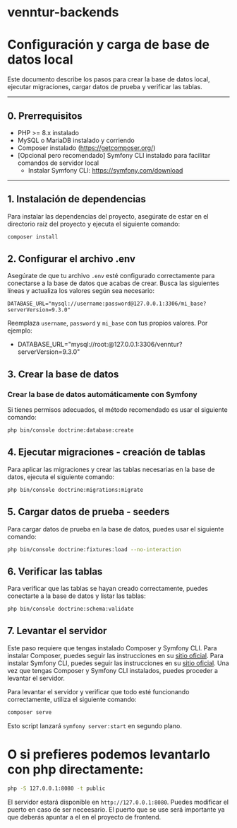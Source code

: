 # venntur-backends


# Configuración y carga de base de datos local

Este documento describe los pasos para crear la base de datos local, ejecutar migraciones, cargar datos de prueba y verificar las tablas.

---
## 0. Prerrequisitos

- PHP >= 8.x instalado  
- MySQL o MariaDB instalado y corriendo  
- Composer instalado (https://getcomposer.org/)  
- [Opcional pero recomendado] Symfony CLI instalado para facilitar comandos de servidor local  
  - Instalar Symfony CLI: https://symfony.com/download

---

## 1. Instalación de dependencias
Para instalar las dependencias del proyecto, asegúrate de estar en el directorio raíz del proyecto y ejecuta el siguiente comando:

```bash
composer install
```

## 2. Configurar el archivo .env

Asegúrate de que tu archivo `.env` esté configurado correctamente para conectarse a la base de datos que acabas de crear. Busca las siguientes líneas y actualiza los valores según sea necesario:

```
DATABASE_URL="mysql://username:password@127.0.0.1:3306/mi_base?serverVersion=9.3.0"
```

Reemplaza `username`, `password` y `mi_base` con tus propios valores.
Por ejemplo:
 - DATABASE_URL="mysql://root:@127.0.0.1:3306/venntur?serverVersion=9.3.0" 

## 3. Crear la base de datos

###  Crear la base de datos automáticamente con Symfony

Si tienes permisos adecuados, el método recomendado es usar el siguiente comando:

```bash
php bin/console doctrine:database:create
```



## 4. Ejecutar migraciones - creación de tablas
Para aplicar las migraciones y crear las tablas necesarias en la base de datos, ejecuta el siguiente comando:

```bash
php bin/console doctrine:migrations:migrate
```
## 5. Cargar datos de prueba - seeders
Para cargar datos de prueba en la base de datos, puedes usar el siguiente comando:

```bash
php bin/console doctrine:fixtures:load --no-interaction
```

## 6. Verificar las tablas

Para verificar que las tablas se hayan creado correctamente, puedes conectarte a la base de datos y listar las tablas:

```bash
php bin/console doctrine:schema:validate
```

## 7. Levantar el servidor
Este paso requiere que tengas instalado Composer y Symfony CLI.
Para instalar Composer, puedes seguir las instrucciones en su [sitio oficial](https://getcomposer.org/download/).
Para instalar Symfony CLI, puedes seguir las instrucciones en su [sitio oficial](https://symfony.com/download).
Una vez que tengas Composer y Symfony CLI instalados, puedes proceder a levantar el servidor.

Para levantar el servidor y verificar que todo esté funcionando correctamente, utiliza el siguiente comando:

```bash
composer serve
```
Esto script lanzará `symfony server:start` en segundo plano.
# O si prefieres podemos levantarlo con php directamente:
```bash
php -S 127.0.0.1:8080 -t public
```
El servidor estará disponible en `http://127.0.0.1:8080`.
Puedes modificar el puerto en caso de ser neceesario. El puerto que se use será importante ya que deberás apuntar a el en el proyecto de frontend.
